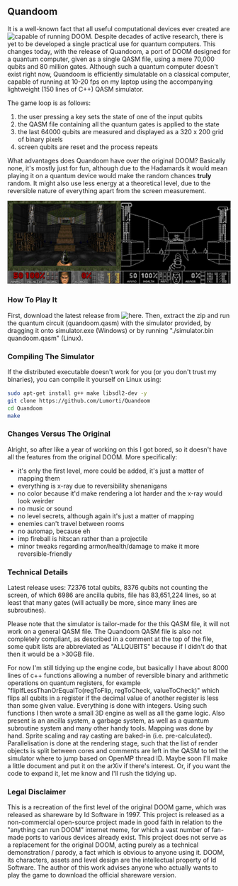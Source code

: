 
## Quandoom

It is a well-known fact that all useful computational devices ever created are ![capable of running DOOM](https://www.reddit.com/r/itrunsdoom/). Despite decades of active research, there is yet to be developed a single practical use for quantum computers. This changes today, with the release of Quandoom, a port of DOOM designed for a quantum computer, given as a single QASM file, using a mere 70,000 qubits and 80 million gates. Although such a quantum computer doesn't exist right now, Quandoom is efficiently simulatable on a classical computer, capable of running at 10-20 fps on my laptop using the accompanying lightweight (150 lines of C++) QASM simulator.

The game loop is as follows:
1) the user pressing a key sets the state of one of the input qubits
2) the QASM file containing all the quantum gates is applied to the state
3) the last 64000 qubits are measured and displayed as a 320 x 200 grid of binary pixels
4) screen qubits are reset and the process repeats

What advantages does Quandoom have over the original DOOM? Basically none, it's mostly just for fun, although due to the Hadamards it would mean playing it on a quantum device would make the random chances **truly** random. It might also use less energy at a theoretical level, due to the reversible nature of everything apart from the screen measurement.

![Screenshot of Quandoom](example.png)

### How To Play It

First, download the latest release from ![here](https://github.com/Lumorti/Quandoom/releases/latest). Then, extract the zip and run the quantum circuit (quandoom.qasm) with the simulator provided, by dragging it onto simulator.exe (Windows) or by running "./simulator.bin quandoom.qasm" (Linux).

### Compiling The Simulator

If the distributed executable doesn't work for you (or you don't trust my binaries), you can compile it yourself on Linux using:
```bash
sudo apt-get install g++ make libsdl2-dev -y
git clone https://github.com/Lumorti/Quandoom
cd Quandoom
make
```

### Changes Versus The Original

Alright, so after like a year of working on this I got bored, so it doesn't have all the features from the original DOOM. More specifically:

- it's only the first level, more could be added, it's just a matter of mapping them
- everything is x-ray due to reversibility shenanigans
- no color because it'd make rendering a lot harder and the x-ray would look weirder
- no music or sound
- no level secrets, although again it's just a matter of mapping
- enemies can't travel between rooms
- no automap, because eh
- imp fireball is hitscan rather than a projectile
- minor tweaks regarding armor/health/damage to make it more reversible-friendly

### Technical Details

Latest release uses: 72376 total qubits, 8376 qubits not counting the screen, of which 6986 are ancilla qubits, file has 83,651,224 lines, so at least that many gates (will actually be more, since many lines are subroutines).

Please note that the simulator is tailor-made for the this QASM file, it will not work on a general QASM file. The Quandoom QASM file is also not completely compliant, as described in a comment at the top of the file, some qubit lists are abbreviated as "ALLQUBITS" because if I didn't do that then it would be a >30GB file.

For now I'm still tidying up the engine code, but basically I have about 8000 lines of c++ functions allowing a number of reversible binary and arithmetic operations on quantum registers, for example "flipIfLessThanOrEqualTo(regToFlip, regToCheck, valueToCheck)" which flips all qubits in a register if the decimal value of another register is less than some given value. Everything is done with integers. Using such functions I then wrote a small 3D engine as well as all the game logic. Also present is an ancilla system, a garbage system, as well as a quantum subroutine system and many other handy tools. Mapping was done by hand. Sprite scaling and ray casting are baked-in (i.e. pre-calculated). Parallelisation is done at the rendering stage, such that the list of render objects is split between cores and comments are left in the QASM to tell the simulator where to jump based on OpenMP thread ID. Maybe soon I'll make a little document and put it on the arXiv if there's interest. Or, if you want the code to expand it, let me know and I'll rush the tidying up.

### Legal Disclaimer

This is a recreation of the first level of the original DOOM game, which was released as shareware by Id Software in 1997. This project is released as a non-commercial open-source project made in good faith in relation to the "anything can run DOOM" internet meme, for which a vast number of fan-made ports to various devices already exist. This project does not serve as a replacement for the original DOOM, acting purely as a technical demonstration / parody, a fact which is obvious to anyone using it. DOOM, its characters, assets and level design are the intellectual property of Id Software. The author of this work advises anyone who actually wants to play the game to download the official shareware version. 
